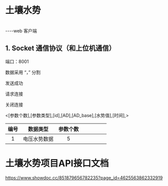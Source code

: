 # 土壤水势 
  <br>----web 客户端
## 1. Socket 通信协议（和上位机通信）
端口：8001

数据采用 “，” 分割

<accept> 发送成功

<request> 请求连接

<shutdown> 关闭连接

<[参数个数],[参数类型],[id],[AD],[AD_base],[水势值],[时间],> 

|编号|数据类型| 参数个数|   |   |   |   |   |
| :------------: | :------------: | :------------: | :------------: | :------------: | :------------: | :------------: | :------------: |
| 1| 电压水势数据 | 5 |   |   |   |   |

# 土壤水势项目API接口文档
https://www.showdoc.cc/851879656782235?page_id=4625563862332919
